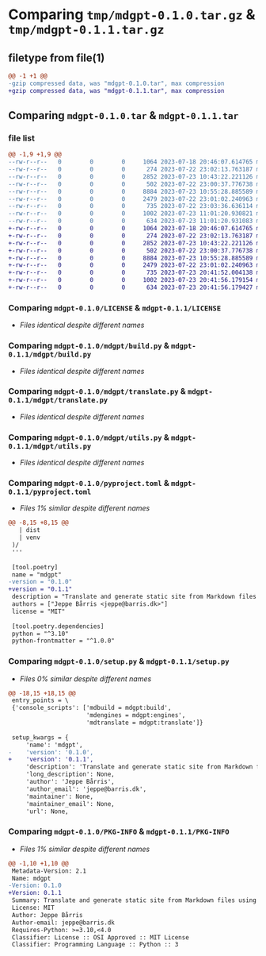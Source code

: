 # Comparing `tmp/mdgpt-0.1.0.tar.gz` & `tmp/mdgpt-0.1.1.tar.gz`

## filetype from file(1)

```diff
@@ -1 +1 @@
-gzip compressed data, was "mdgpt-0.1.0.tar", max compression
+gzip compressed data, was "mdgpt-0.1.1.tar", max compression
```

## Comparing `mdgpt-0.1.0.tar` & `mdgpt-0.1.1.tar`

### file list

```diff
@@ -1,9 +1,9 @@
--rw-r--r--   0        0        0     1064 2023-07-18 20:46:07.614765 mdgpt-0.1.0/LICENSE
--rw-r--r--   0        0        0      274 2023-07-22 23:02:13.763187 mdgpt-0.1.0/mdgpt/__init__.py
--rw-r--r--   0        0        0     2852 2023-07-23 10:43:22.221126 mdgpt-0.1.0/mdgpt/build.py
--rw-r--r--   0        0        0      502 2023-07-22 23:00:37.776738 mdgpt-0.1.0/mdgpt/misc.py
--rw-r--r--   0        0        0     8884 2023-07-23 10:55:28.885589 mdgpt-0.1.0/mdgpt/translate.py
--rw-r--r--   0        0        0     2479 2023-07-22 23:01:02.240963 mdgpt-0.1.0/mdgpt/utils.py
--rw-r--r--   0        0        0      735 2023-07-22 23:03:36.636114 mdgpt-0.1.0/pyproject.toml
--rw-r--r--   0        0        0     1002 2023-07-23 11:01:20.930821 mdgpt-0.1.0/setup.py
--rw-r--r--   0        0        0      634 2023-07-23 11:01:20.931083 mdgpt-0.1.0/PKG-INFO
+-rw-r--r--   0        0        0     1064 2023-07-18 20:46:07.614765 mdgpt-0.1.1/LICENSE
+-rw-r--r--   0        0        0      274 2023-07-22 23:02:13.763187 mdgpt-0.1.1/mdgpt/__init__.py
+-rw-r--r--   0        0        0     2852 2023-07-23 10:43:22.221126 mdgpt-0.1.1/mdgpt/build.py
+-rw-r--r--   0        0        0      502 2023-07-22 23:00:37.776738 mdgpt-0.1.1/mdgpt/misc.py
+-rw-r--r--   0        0        0     8884 2023-07-23 10:55:28.885589 mdgpt-0.1.1/mdgpt/translate.py
+-rw-r--r--   0        0        0     2479 2023-07-22 23:01:02.240963 mdgpt-0.1.1/mdgpt/utils.py
+-rw-r--r--   0        0        0      735 2023-07-23 20:41:52.004138 mdgpt-0.1.1/pyproject.toml
+-rw-r--r--   0        0        0     1002 2023-07-23 20:41:56.179154 mdgpt-0.1.1/setup.py
+-rw-r--r--   0        0        0      634 2023-07-23 20:41:56.179427 mdgpt-0.1.1/PKG-INFO
```

### Comparing `mdgpt-0.1.0/LICENSE` & `mdgpt-0.1.1/LICENSE`

 * *Files identical despite different names*

### Comparing `mdgpt-0.1.0/mdgpt/build.py` & `mdgpt-0.1.1/mdgpt/build.py`

 * *Files identical despite different names*

### Comparing `mdgpt-0.1.0/mdgpt/translate.py` & `mdgpt-0.1.1/mdgpt/translate.py`

 * *Files identical despite different names*

### Comparing `mdgpt-0.1.0/mdgpt/utils.py` & `mdgpt-0.1.1/mdgpt/utils.py`

 * *Files identical despite different names*

### Comparing `mdgpt-0.1.0/pyproject.toml` & `mdgpt-0.1.1/pyproject.toml`

 * *Files 1% similar despite different names*

```diff
@@ -8,15 +8,15 @@
   | dist
   | venv
 )/
 '''
 
 [tool.poetry]
 name = "mdgpt"
-version = "0.1.0"
+version = "0.1.1"
 description = "Translate and generate static site from Markdown files using ChatGTP"
 authors = ["Jeppe Bårris <jeppe@barris.dk>"]
 license = "MIT"
 
 [tool.poetry.dependencies]
 python = "^3.10"
 python-frontmatter = "^1.0.0"
```

### Comparing `mdgpt-0.1.0/setup.py` & `mdgpt-0.1.1/setup.py`

 * *Files 0% similar despite different names*

```diff
@@ -18,15 +18,15 @@
 entry_points = \
 {'console_scripts': ['mdbuild = mdgpt:build',
                      'mdengines = mdgpt:engines',
                      'mdtranslate = mdgpt:translate']}
 
 setup_kwargs = {
     'name': 'mdgpt',
-    'version': '0.1.0',
+    'version': '0.1.1',
     'description': 'Translate and generate static site from Markdown files using ChatGTP',
     'long_description': None,
     'author': 'Jeppe Bårris',
     'author_email': 'jeppe@barris.dk',
     'maintainer': None,
     'maintainer_email': None,
     'url': None,
```

### Comparing `mdgpt-0.1.0/PKG-INFO` & `mdgpt-0.1.1/PKG-INFO`

 * *Files 1% similar despite different names*

```diff
@@ -1,10 +1,10 @@
 Metadata-Version: 2.1
 Name: mdgpt
-Version: 0.1.0
+Version: 0.1.1
 Summary: Translate and generate static site from Markdown files using ChatGTP
 License: MIT
 Author: Jeppe Bårris
 Author-email: jeppe@barris.dk
 Requires-Python: >=3.10,<4.0
 Classifier: License :: OSI Approved :: MIT License
 Classifier: Programming Language :: Python :: 3
```

